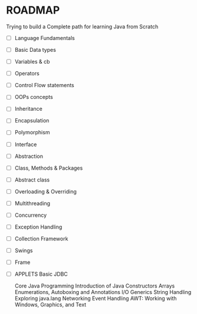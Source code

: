 # ROADMAP

Trying to build a Complete path for learning Java from Scratch

* [ ] Language Fundamentals
* [ ] Basic Data types
* [ ] Variables & cb
* [ ] Operators
* [ ] Control Flow statements
* [ ] OOPs concepts
* [ ] Inheritance
* [ ] Encapsulation
* [ ] Polymorphism
* [ ] Interface
* [ ] Abstraction
* [ ] Class, Methods & Packages
* [ ] Abstract class
* [ ] Overloading & Overriding
* [ ] Multithreading
* [ ] Concurrency
* [ ] Exception Handling
* [ ] Collection Framework
* [ ] Swings
* [ ] Frame
* [ ] APPLETS
  Basic JDBC

  Core Java Programming Introduction of Java
  Constructors
  Arrays
  Enumerations, Autoboxing and Annotations
  I/O
  Generics
  String Handling
  Exploring java.lang
  Networking
  Event Handling
  AWT: Working with Windows, Graphics, and Text
